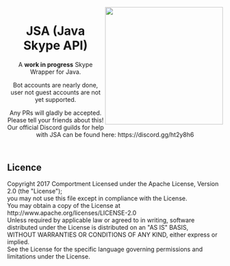 <!--

-->
<!DOCTYPE html>
<html>
<img src="https://github.com/Comportment/JSA/blob/master/branding/JSA_rounded.jpg?raw=true" align="right" height="275" width="275" />
    <header>
        <h1>JSA (Java Skype API)</h1>
        <p>A <b>work in progress</b> Skype Wrapper for Java.</p>
        <p>Bot accounts are nearly done, user not guest accounts are not yet supported.</p>
        <p>Any PRs will gladly be accepted.<br /> Please tell your friends about this!<br />Our official Discord guilds for help with JSA can be found here: https://discord.gg/ht2y8h6</p>
    </header>
    <body>
        <h2>Licence</h2>
        <p>Copyright 2017 Comportment
Licensed under the Apache License, Version 2.0 (the "License"); <br />
you may not use this file except in compliance with the License. <br />
You may obtain a copy of the License at <br />                           
http://www.apache.org/licenses/LICENSE-2.0 <br />                                 
Unless required by applicable law or agreed to in writing, software<br />
distributed under the License is distributed on an "AS IS" BASIS, <br />
WITHOUT WARRANTIES OR CONDITIONS OF ANY KIND, either express or implied. <br />
See the License for the specific language governing permissions and <br />
limitations under the License. <br />
        </p>
    </body>
</html>
